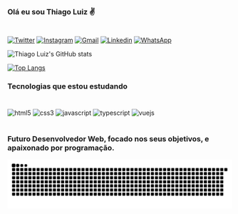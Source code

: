 
### Olá eu sou Thiago Luiz ✌️
#
[![Twitter](https://img.shields.io/badge/Twitter-1DA1F2?style=for-the-badge&logo=twitter&logoColor=white)](https://twitter.com/tagoluiz21)
[![Instagram](https://img.shields.io/badge/Instagram-E4405F?style=for-the-badge&logo=instagram&logoColor=white)](https://instagram.com/eutago)
[![Gmail](https://img.shields.io/badge/Gmail-D14836?style=for-the-badge&logo=gmail&logoColor=white)](mailto:thiagoluix21@gmail.com")
[![Linkedin](https://img.shields.io/badge/LinkedIn-0077B5?style=for-the-badge&logo=linkedin&logoColor=white)](https://www.linkedin.com/in/thiagoluiz21)
[![WhatsApp](https://img.shields.io/badge/WhatsApp-25D366?style=for-the-badge&logo=whatsapp&logoColor=white)](https://wa.me/5535999702904)

![Thiago Luiz's GitHub stats](https://github-readme-stats.vercel.app/api?username=eutago&show_icons=true&theme=synthwave)

[![Top Langs](https://github-readme-stats.vercel.app/api/top-langs/?username=eutago&layout=compact&theme=synthwave)](https://github.com/anuraghazra/github-readme-stats)

### Tecnologias que estou estudando
#
<div style="display: inline_block">
    <img align="center" src="https://img.shields.io/badge/HTML5-E34F26?style=for-the-badge&logo=html5&logoColor=white" alt="html5" />
    <img align="center" src="https://img.shields.io/badge/CSS3-1572B6?style=for-the-badge&logo=css3&logoColor=white" alt="css3" />
    <img align="center" src="https://img.shields.io/badge/JavaScript-F7DF1E?style=for-the-badge&logo=javascript&logoColor=black" alt="javascript" />
    <img align="center" src="https://img.shields.io/badge/TypeScript-007ACC?style=for-the-badge&logo=typescript&logoColor=white" alt="typescript" />
    <img align="center" src="https://img.shields.io/badge/Vue.js-35495E?style=for-the-badge&logo=vue.js&logoColor=4FC08D" alt="vuejs" />
</div>
<br/>

### Futuro Desenvolvedor Web, focado nos seus objetivos, e apaixonado por programação.

![snake gif](https://github.com/eutago/eutago/blob/output/github-contribution-grid-snake.svg)
